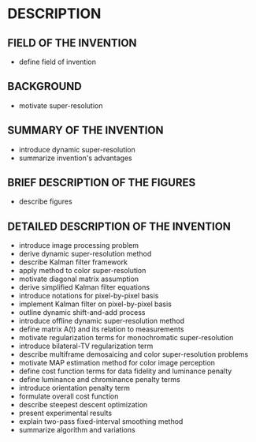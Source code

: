 # DESCRIPTION

## FIELD OF THE INVENTION

- define field of invention

## BACKGROUND

- motivate super-resolution

## SUMMARY OF THE INVENTION

- introduce dynamic super-resolution
- summarize invention's advantages

## BRIEF DESCRIPTION OF THE FIGURES

- describe figures

## DETAILED DESCRIPTION OF THE INVENTION

- introduce image processing problem
- derive dynamic super-resolution method
- describe Kalman filter framework
- apply method to color super-resolution
- motivate diagonal matrix assumption
- derive simplified Kalman filter equations
- introduce notations for pixel-by-pixel basis
- implement Kalman filter on pixel-by-pixel basis
- outline dynamic shift-and-add process
- introduce offline dynamic super-resolution method
- define matrix A(t) and its relation to measurements
- motivate regularization terms for monochromatic super-resolution
- introduce bilateral-TV regularization term
- describe multiframe demosaicing and color super-resolution problems
- motivate MAP estimation method for color image perception
- define cost function terms for data fidelity and luminance penalty
- define luminance and chrominance penalty terms
- introduce orientation penalty term
- formulate overall cost function
- describe steepest descent optimization
- present experimental results
- explain two-pass fixed-interval smoothing method
- summarize algorithm and variations


